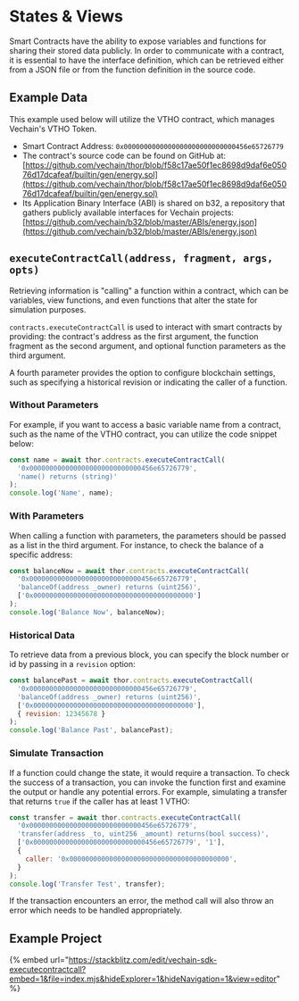 # States & Views

Smart Contracts have the ability to expose variables and functions for sharing their stored data publicly. In order to communicate with a contract, it is essential to have the interface definition, which can be retrieved either from a JSON file or from the function definition in the source code.

## Example Data

This example used below will utilize the VTHO contract, which manages Vechain's VTHO Token.

* Smart Contract Address: `0x0000000000000000000000000000456e65726779`
* The contract's source code can be found on GitHub at: [https://github.com/vechain/thor/blob/f58c17ae50f1ec8698d9daf6e05076d17dcafeaf/builtin/gen/energy.sol](https://github.com/vechain/thor/blob/f58c17ae50f1ec8698d9daf6e05076d17dcafeaf/builtin/gen/energy.sol)
* Its Application Binary Interface (ABI) is shared on b32, a repository that gathers publicly available interfaces for Vechain projects: [https://github.com/vechain/b32/blob/master/ABIs/energy.json](https://github.com/vechain/b32/blob/master/ABIs/energy.json)

## `executeContractCall(address, fragment, args, opts)`

Retrieving information is "calling" a function within a contract, which can be variables, view functions, and even functions that alter the state for simulation purposes.

`contracts.executeContractCall` is used to interact with smart contracts by providing: the contract's address as the first argument, the function fragment as the second argument, and optional function parameters as the third argument.

A fourth parameter provides the option to configure blockchain settings, such as specifying a historical revision or indicating the caller of a function.

### Without Parameters

For example, if you want to access a basic variable name from a contract, such as the name of the VTHO contract, you can utilize the code snippet below:

```js
const name = await thor.contracts.executeContractCall(
  '0x0000000000000000000000000000456e65726779',
  'name() returns (string)'
);
console.log('Name', name);
```

### With Parameters

When calling a function with parameters, the parameters should be passed as a list in the third argument. For instance, to check the balance of a specific address:

```js
const balanceNow = await thor.contracts.executeContractCall(
  '0x0000000000000000000000000000456e65726779',
  'balanceOf(address _owner) returns (uint256)',
  ['0x0000000000000000000000000000000000000000']
);
console.log('Balance Now', balanceNow);
```

### Historical Data

To retrieve data from a previous block, you can specify the block number or id by passing in a `revision` option:

```js
const balancePast = await thor.contracts.executeContractCall(
  '0x0000000000000000000000000000456e65726779',
  'balanceOf(address _owner) returns (uint256)',
  ['0x0000000000000000000000000000000000000000'],
  { revision: 12345678 }
);
console.log('Balance Past', balancePast);
```

### Simulate Transaction

If a function could change the state, it would require a transaction. To check the success of a transaction, you can invoke the function first and examine the output or handle any potential errors. For example, simulating a transfer that returns `true` if the caller has at least 1 VTHO:

```js
const transfer = await thor.contracts.executeContractCall(
  '0x0000000000000000000000000000456e65726779',
  'transfer(address _to, uint256 _amount) returns(bool success)',
  ['0x0000000000000000000000000000456e65726779', '1'],
  {
    caller: '0x0000000000000000000000000000000000000000',
  }
);
console.log('Transfer Test', transfer);
```

If the transaction encounters an error, the method call will also throw an error which needs to be handled appropriately.

## Example Project

{% embed url="https://stackblitz.com/edit/vechain-sdk-executecontractcall?embed=1&file=index.mjs&hideExplorer=1&hideNavigation=1&view=editor" %}
